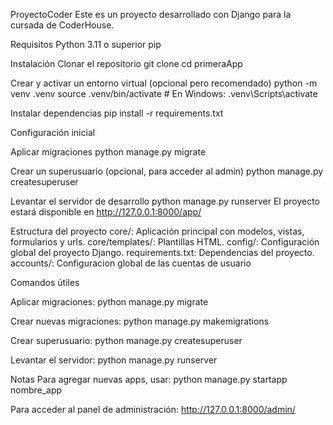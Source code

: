 ProyectoCoder Este es un proyecto desarrollado con Django para la cursada de CoderHouse.

Requisitos Python 3.11 o superior pip

Instalación Clonar el repositorio git clone cd primeraApp

Crear y activar un entorno virtual (opcional pero recomendado) python -m venv .venv source .venv/bin/activate # En Windows: .venv\Scripts\activate

Instalar dependencias pip install -r requirements.txt

Configuración inicial

Aplicar migraciones python manage.py migrate

Crear un superusuario (opcional, para acceder al admin) python manage.py createsuperuser

Levantar el servidor de desarrollo python manage.py runserver El proyecto estará disponible en http://127.0.0.1:8000/app/

Estructura del proyecto core/: Aplicación principal con modelos, vistas, formularios y urls. core/templates/: Plantillas HTML.  config/: Configuración global del proyecto Django. requirements.txt: Dependencias del proyecto.  accounts/: Configuracion global de las cuentas de usuario

Comandos útiles

Aplicar migraciones: python manage.py migrate

Crear nuevas migraciones: python manage.py makemigrations

Crear superusuario: python manage.py createsuperuser

Levantar el servidor: python manage.py runserver

Notas Para agregar nuevas apps, usar: python manage.py startapp nombre_app

Para acceder al panel de administración: http://127.0.0.1:8000/admin/
